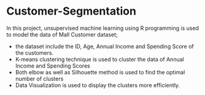 # Customer-Segmentation
In this project, unsupervised machine learning using R programming is used to model the data of Mall Customer dataset;
- the dataset include the ID, Age, Annual Income and Spending Score of the customers.
- K-means clustering technique is used to cluster the data of Annual Income and Spending Scores
- Both elbow as well as Silhouette method is used to find the optimal number of clusters
- Data Visualization is used to display the clusters more efficiently.
